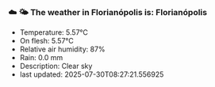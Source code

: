 ### ☁️ 🌤️  The weather in Florianópolis is: Florianópolis

- Temperature: 5.57°C
- On flesh: 5.57°C
- Relative air humidity: 87%
- Rain: 0.0 mm
- Description: Clear sky
- last updated: 2025-07-30T08:27:21.556925
